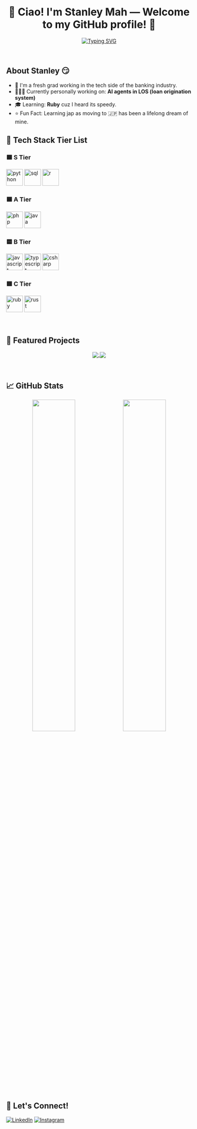 <h1 align="center">🥂 Ciao! I'm Stanley Mah — Welcome to my GitHub profile! 🥂</h1>

<p align="center">
  <a href="https://git.io/typing-svg">
    <img src="https://readme-typing-svg.demolab.com?font=Fira+Code&duration=4000&pause=1000&color=00F7FF&center=true&width=600&lines=Software+Engineer.+Entrepreneur.+Monash+Graduate." alt="Typing SVG" />
  </a>
  </p>

  <br>

## About Stanley 😏
- 🎉 I'm a fresh grad working in the tech side of the banking industry.
- 👩🏻‍💻 Currently personally working on: **AI agents in LOS (loan origination system)**
- 🎓 Learning: **Ruby** cuz I heard its speedy.
- ⭐️ Fun Fact: Learning jap as moving to 🇯🇵 has been a lifelong dream of mine.

<h2>🧠 Tech Stack Tier List</h2>

<h3>🟩 S Tier</h3>
<p align="left">
  <img src="https://cdn.jsdelivr.net/gh/devicons/devicon/icons/python/python-original.svg" alt="python" width="45" height="45"/>
  <img src="https://cdn.jsdelivr.net/gh/devicons/devicon/icons/mysql/mysql-original.svg" alt="sql" width="45" height="45"/>
  <img src="https://cdn.jsdelivr.net/gh/devicons/devicon/icons/r/r-original.svg" alt="r" width="45" height="45"/>
</p>

<h3>🟦 A Tier</h3>
<p align="left">
  <img src="https://cdn.jsdelivr.net/gh/devicons/devicon/icons/php/php-original.svg" alt="php" width="45" height="45"/>
  <img src="https://cdn.jsdelivr.net/gh/devicons/devicon/icons/java/java-original.svg" alt="java" width="45" height="45"/>
</p>

<h3>🟨 B Tier</h3>
<p align="left">
  <img src="https://cdn.jsdelivr.net/gh/devicons/devicon/icons/javascript/javascript-original.svg" alt="javascript" width="45" height="45"/>
  <img src="https://cdn.jsdelivr.net/gh/devicons/devicon/icons/typescript/typescript-original.svg" alt="typescript" width="45" height="45"/>
  <img src="https://cdn.jsdelivr.net/gh/devicons/devicon/icons/csharp/csharp-original.svg" alt="csharp" width="45" height="45"/>
</p>

<h3>🟥 C Tier</h3>
<p align="left">
  <img src="https://cdn.jsdelivr.net/gh/devicons/devicon/icons/ruby/ruby-original.svg" alt="ruby" width="45" height="45"/>
  <img src="https://cdn.jsdelivr.net/gh/devicons/devicon/icons/rust/rust-plain.svg" alt="rust" width="45" height="45"/>
</p>

<br>

## 📌 Featured Projects

<p align="center">
  <a href="https://github.com/YOUR_USERNAME/PROJECT_1" target="_blank">
    <img align="center" src="https://github-readme-stats.vercel.app/api/pin/?username=YOUR_USERNAME&repo=PROJECT_1&theme=tokyonight" />
  </a>
  <a href="https://github.com/YOUR_USERNAME/PROJECT_2" target="_blank">
    <img align="center" src="https://github-readme-stats.vercel.app/api/pin/?username=YOUR_USERNAME&repo=PROJECT_2&theme=tokyonight" />
  </a>
</p>

<br>

## 📈 GitHub Stats
<p align="center">
  <img width="48%" src="https://github-readme-stats.vercel.app/api?username=YOUR_USERNAME&show_icons=true&theme=tokyonight" />
  <img width="48%" src="https://github-readme-streak-stats.herokuapp.com/?user=YOUR_USERNAME&theme=tokyonight" />
</p>

## 🔗 Let's Connect!
[![LinkedIn](https://img.shields.io/badge/-LinkedIn-blue?style=flat-square&logo=linkedin)](https://www.linkedin.com/in/stanley-mah-yuet-xuan/)
[![Instagram](https://img.shields.io/badge/-Instagram-black?style=flat-square&logo=instagram)](https://www.instagram.com/stanley_maaaaaa?igsh=amd5azlpZG42OWt6)

